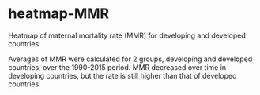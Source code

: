 # heatmap-MMR
Heatmap of maternal mortality rate (MMR) for developing and developed countries

Averages of MMR were calculated for 2 groups, developing and developed countries, over the 1990-2015 period. MMR decreased over time in developing countries, but the rate is still higher than that of developed countries.
